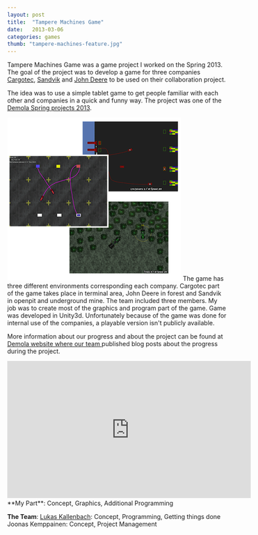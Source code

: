 ```yaml
---
layout: post
title:  "Tampere Machines Game"
date:   2013-03-06
categories: games
thumb: "tampere-machines-feature.jpg"
---
```


Tampere Machines Game was a game project I worked on the Spring 2013. The goal of the project was to develop a game for three companies [Cargotec](http://www.cargotec.fi/), [Sandvik](http://www.miningandconstruction.sandvik.com/) and [John Deere](http://www.deere.fi/) to be used on their collaboration project.

The idea was to use a simple tablet game to get people familiar with each other and companies in a quick and funny way. The project was one of the[ Demola Spring projects 2013](http://demola.fi/).

![](/assets/images/post-images/tampere-machines.png)
The game has three different environments corresponding each company. Cargotec part of the game takes place in terminal area, John Deere in forest and Sandvik in openpit and underground mine. The team included three members. My job was to create most of the graphics and program part of the game. Game was developed in Unity3d. Unfortunately because of the game was done for internal use of the companies, a playable version isn't publicly available.

More information about our progress and about the project can be found at[ Demola website where our team ](http://tampere.demola.fi/node/5251)published blog posts about the progress during the project.

<iframe width="560" height="315" src="https://www.youtube.com/embed/KToiD-MlLxw" frameborder="0" allowfullscreen></iframe>
**My Part**: Concept, Graphics, Additional Programming

**The Team**:
[Lukas Kallenbach](http://worldspawngames.com/): Concept, Programming, Getting things done
Joonas Kemppainen: Concept, Project Management


